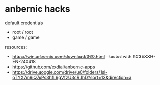 # anbernic hacks

default credentials

- root / root
- game / game

resources:

- https://win.anbernic.com/download/360.html - tested with RG35XXH-EN-240418
- https://github.com/exdial/anbernic-apps
- https://drive.google.com/drive/u/0/folders/1sl-oTYX7m9iQ7pPs3hfL6gVfzU3cRUhD?sort=13&direction=a
